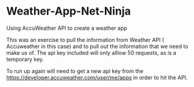 # Weather-App-Net-Ninja
Using AccuWeather API to create a weather app

This was an exercise to pull the information from Weather API ( Accuweather in this case)  and to pull out the information that we need to make us of. 
The api key included will only alllow 50 requests, as is a temporary key. 

To run up again will need to get a new api key from the https://developer.accuweather.com/user/me/apps in order to hit the API. 
